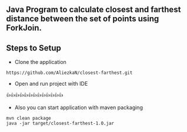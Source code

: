 ## Java Program to calculate closest and farthest distance between the set of points using ForkJoin.

## Steps to Setup

* Clone the application

```ssh
https://github.com/AliezkaN/closest-farthest.git
```

* Open and run project with IDE
```ssh
👍👍👍👍👍👍👍👍👍👍👍👍👍
```
* Also you can start application with maven packaging

```ssh
mvn clean package
java -jar target/closest-farthest-1.0.jar
```